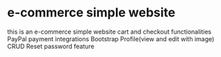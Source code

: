 # e-commerce simple website
 this is an e-commerce simple website 
 cart and checkout functionalities
 PayPal payment integrations
 Bootstrap 
 Profile(view and edit with image)
 CRUD 
 Reset password feature
